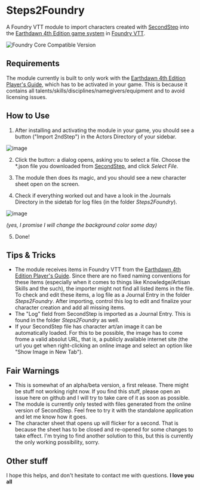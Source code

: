 # Steps2Foundry
A Foundry VTT module to import characters created with [SecondStep](www.secondstep.dk/Steps/) into the [Earthdawn 4th Edition game system](https://foundryvtt.com/packages/earthdawn4e) in [Foundry VTT](https://foundryvtt.com/).

![Foundry Core Compatible Version](https://img.shields.io/badge/dynamic/json.svg?url=https%3A%2F%2Fraw.githubusercontent.com%2F[ChristopherSD]%2F[ed4-steps2foundry]%2Fmaster%2Fsrc%2Fmodule.json&label=Foundry%20Version&query=$.compatibleCoreVersion&colorB=orange)


## Requirements
The module currently is built to only work with the [Earthdawn 4th Edition Player's Guide](https://foundryvtt.com/packages/earthdawn-pg-compendium), which has to be activated in your game. This is because it contains all talents/skills/disciplines/namegivers/equipment and to avoid licensing issues.


## How to Use
1. After installing and activating the module in your game, you should see a button ("Import 2ndStep") in the Actors Directory of your sidebar. 

![image](https://user-images.githubusercontent.com/15212005/128745517-5a626f95-60ff-46f7-bf16-eb7727ec0aec.png)

2. Click the button: a dialog opens, asking you to select a file. Choose the \*.json file you downloaded from [SecondStep](www.secondstep.dk/Steps/), and click _Select File_.

3. The module then does its magic, and you should see a new character sheet open on the screen.

4. Check if everything worked out and have a look in the Journals Directory in the sidetab for log files (in the folder _Steps2Foundry_).

![image](https://user-images.githubusercontent.com/15212005/128746862-b18ca2e0-c06a-4b44-a007-5bdcb377b018.png)

_(yes, I promise I will change the background color some day)_

5. Done!
 

## Tips & Tricks
- The module receives items in Foundry VTT from the [Earthdawn 4th Edition Player's Guide](https://foundryvtt.com/packages/earthdawn-pg-compendium). Since there are no fixed naming conventions for these items (especially when it comes to things like Knowledge/Artisan Skills and the such), the importer might not find all listed items in the file. To check and edit these items, a log file as a Journal Entry in the folder _Steps2Foundry_. After importing, control this log to edit and finalize your character creation and add all missing items.
- The "Log" field from SecondStep is imported as a Journal Entry. This is found in the folder _Steps2Foundry_ as well.
- If your SecondStep file has character art/an image it can be automatically loaded. For this to be possible, the image has to come frome a valid absolut URL, that is, a publicly available internet site (the url you get when right-clicking an online image and select an option like "Show Image in New Tab").


## Fair Warnings
- This is somewhat of an alpha/beta version, a first release. There might be stuff not working right now. If you find this stuff, please open an issue here on github and I will try to take care of it as soon as possible.
- The module is currently only tested with files generated from the online version of SecondStep. Feel free to try it with the standalone application and let me know how it goes.
- The character sheet that opens up will flicker for a second. That is because the sheet has to be closed and re-opened for some changes to take effect. I'm trying to find another solution to this, but this is currently the only working possibility, sorry.


## Other stuff
I hope this helps, and don't hesitate to contact me with questions.
**I love you all**
